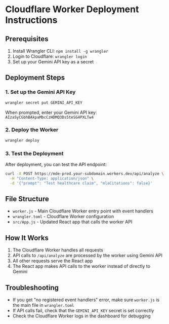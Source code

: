 # Cloudflare Worker Deployment Instructions

## Prerequisites
1. Install Wrangler CLI: `npm install -g wrangler`
2. Login to Cloudflare: `wrangler login`
3. Set up your Gemini API key as a secret

## Deployment Steps

### 1. Set up the Gemini API Key
```bash
wrangler secret put GEMINI_API_KEY
```
When prompted, enter your Gemini API key: `AIzaSyCGbhBAkpaMbcCzHDMQ3Ds5teSG4PXLTw4`

### 2. Deploy the Worker
```bash
wrangler deploy
```

### 3. Test the Deployment
After deployment, you can test the API endpoint:
```bash
curl -X POST https://mde-prod.your-subdomain.workers.dev/api/analyze \
  -H "Content-Type: application/json" \
  -d '{"prompt": "Test healthcare claim", "mlaCitations": false}'
```

## File Structure
- `worker.js` - Main Cloudflare Worker entry point with event handlers
- `wrangler.toml` - Cloudflare Worker configuration
- `src/App.js` - Updated React app that calls the worker API

## How It Works
1. The Cloudflare Worker handles all requests
2. API calls to `/api/analyze` are processed by the worker using Gemini API
3. All other requests serve the React app
4. The React app makes API calls to the worker instead of directly to Gemini

## Troubleshooting
- If you get "no registered event handlers" error, make sure `worker.js` is the main file in `wrangler.toml`
- If API calls fail, check that the `GEMINI_API_KEY` secret is set correctly
- Check the Cloudflare Worker logs in the dashboard for debugging
